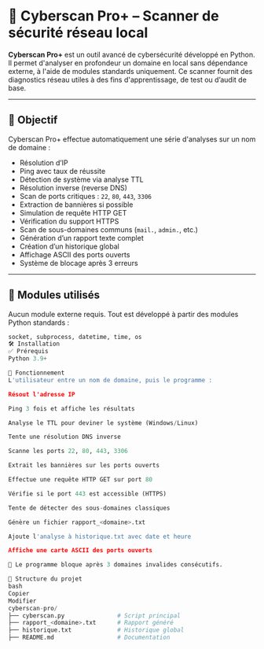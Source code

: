 # 🔐 Cyberscan Pro+ – Scanner de sécurité réseau local

**Cyberscan Pro+** est un outil avancé de cybersécurité développé en Python. 
Il permet d'analyser en profondeur un domaine en local sans dépendance externe, à l'aide de modules standards uniquement. Ce scanner fournit des diagnostics réseau utiles à des fins d'apprentissage,
de test ou d’audit de base.

---

## 🎯 Objectif

Cyberscan Pro+ effectue automatiquement une série d'analyses sur un nom de domaine :

- Résolution d’IP
- Ping avec taux de réussite
- Détection de système via analyse TTL
- Résolution inverse (reverse DNS)
- Scan de ports critiques : `22`, `80`, `443`, `3306`
- Extraction de bannières si possible
- Simulation de requête HTTP GET
- Vérification du support HTTPS
- Scan de sous-domaines communs (`mail.`, `admin.`, etc.)
- Génération d’un rapport texte complet
- Création d’un historique global
- Affichage ASCII des ports ouverts
- Système de blocage après 3 erreurs

---

## 🧩 Modules utilisés

Aucun module externe requis. Tout est développé à partir des modules Python standards :

```python
socket, subprocess, datetime, time, os
🛠️ Installation
✅ Prérequis
Python 3.9+

🧪 Fonctionnement
L'utilisateur entre un nom de domaine, puis le programme :

Résout l'adresse IP

Ping 3 fois et affiche les résultats

Analyse le TTL pour deviner le système (Windows/Linux)

Tente une résolution DNS inverse

Scanne les ports 22, 80, 443, 3306

Extrait les bannières sur les ports ouverts

Effectue une requête HTTP GET sur port 80

Vérifie si le port 443 est accessible (HTTPS)

Tente de détecter des sous-domaines classiques

Génère un fichier rapport_<domaine>.txt

Ajoute l'analyse à historique.txt avec date et heure

Affiche une carte ASCII des ports ouverts

🛑 Le programme bloque après 3 domaines invalides consécutifs.

📁 Structure du projet
bash
Copier
Modifier
cyberscan-pro/
├── cyberscan.py               # Script principal
├── rapport_<domaine>.txt      # Rapport généré
├── historique.txt             # Historique global
├── README.md                  # Documentation
